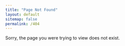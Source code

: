 ```yaml
---
title: "Page Not Found"
layout: default
sitemap: false
permalink: /404
---
```


Sorry, the page you were trying to view does not exist.
